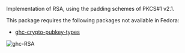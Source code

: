 Implementation of RSA, using the padding schemes of PKCS#1 v2.1.

This package requires the following packages not available in Fedora:

* [ghc-crypto-pubkey-types](../ghc-crypto-pubkey-types)

![ghc-RSA](https://copr.fedorainfracloud.org/coprs/dshea/bdcs-haskell-deps/package/ghc-RSA/status_image/last_build.png)

